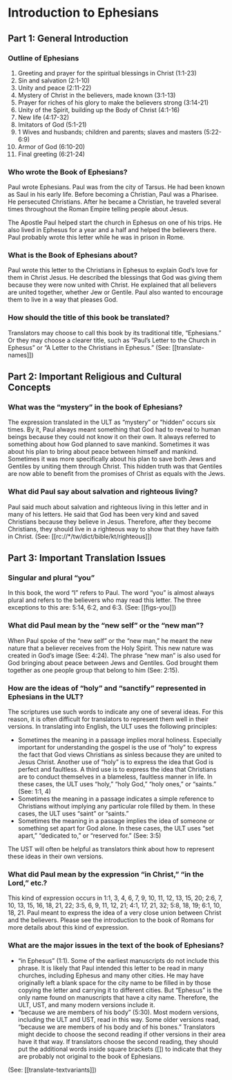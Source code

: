 # Introduction to Ephesians

## Part 1: General Introduction

### Outline of Ephesians

1. Greeting and prayer for the spiritual blessings in Christ (1:1-23)
1. Sin and salvation (2:1-10)
1. Unity and peace (2:11-22)
1. Mystery of Christ in the believers, made known (3:1-13)
1. Prayer for riches of his glory to make the believers strong (3:14-21)
1. Unity of the Spirit, building up the Body of Christ (4:1-16)
1. New life (4:17-32)
1. Imitators of God (5:1-21)
1. 1 Wives and husbands; children and parents; slaves and masters (5:22-6:9)
11. Armor of God (6:10-20)
1. Final greeting (6:21-24)

### Who wrote the Book of Ephesians?

Paul wrote Ephesians. Paul was from the city of Tarsus. He had been known as Saul in his early life. Before becoming a Christian, Paul was a Pharisee. He persecuted Christians. After he became a Christian, he traveled several times throughout the Roman Empire telling people about Jesus.

The Apostle Paul helped start the church in Ephesus on one of his trips. He also lived in Ephesus for a year and a half and helped the believers there. Paul probably wrote this letter while he was in prison in Rome.

### What is the Book of Ephesians about?

Paul wrote this letter to the Christians in Ephesus to explain God’s love for them in Christ Jesus. He described the blessings that God was giving them because they were now united with Christ. He explained that all believers are united together, whether Jew or Gentile. Paul also wanted to encourage them to live in a way that pleases God.

### How should the title of this book be translated?

Translators may choose to call this book by its traditional title, “Ephesians.” Or they may choose a clearer title, such as “Paul’s Letter to the Church in Ephesus” or “A Letter to the Christians in Ephesus.” (See: [[translate-names]])

## Part 2: Important Religious and Cultural Concepts

### What was the “mystery” in the book of Ephesians?

The expression translated in the ULT as “mystery” or “hidden” occurs six times. By it, Paul always meant something that God had to reveal to human beings because they could not know it on their own. It always referred to something about how God planned to save mankind. Sometimes it was about his plan to bring about peace between himself and mankind. Sometimes it was more specifically about his plan to save both Jews and Gentiles by uniting them through Christ. This hidden truth was that Gentiles are now able to benefit from the promises of Christ as equals with the Jews.

### What did Paul say about salvation and righteous living?

Paul said much about salvation and righteous living in this letter and in many of his letters. He said that God has been very kind and saved Christians because they believe in Jesus. Therefore, after they become Christians, they should live in a righteous way to show that they have faith in Christ. (See: [[rc://*/tw/dict/bible/kt/righteous]])

## Part 3: Important Translation Issues

### Singular and plural “you”

In this book, the word “I” refers to Paul. The word “you” is almost always plural and refers to the believers who may read this letter. The three exceptions to this are: 5:14, 6:2, and 6:3. (See: [[figs-you]])

### What did Paul mean by the “new self” or the “new man”?

When Paul spoke of the “new self” or the “new man,” he meant the new nature that a believer receives from the Holy Spirit. This new nature was created in God’s image (See: 4:24). The phrase “new man” is also used for God bringing about peace between Jews and Gentiles. God brought them together as one people group that belong to him (See: 2:15).

### How are the ideas of “holy” and “sanctify” represented in Ephesians in the ULT?

The scriptures use such words to indicate any one of several ideas. For this reason, it is often difficult for translators to represent them well in their versions. In translating into English, the ULT uses the following principles:

* Sometimes the meaning in a passage implies moral holiness. Especially important for understanding the gospel is the use of “holy” to express the fact that God views Christians as sinless because they are united to Jesus Christ. Another use of “holy” is to express the idea that God is perfect and faultless. A third use is to express the idea that Christians are to conduct themselves in a blameless, faultless manner in life. In these cases, the ULT uses “holy,” “holy God,” “holy ones,” or “saints.” (See: 1:1, 4)
* Sometimes the meaning in a passage indicates a simple reference to Christians without implying any particular role filled by them. In these cases, the ULT uses “saint” or “saints.”
* Sometimes the meaning in a passage implies the idea of someone or something set apart for God alone. In these cases, the ULT uses “set apart,” “dedicated to,” or “reserved for.” (See: 3:5)

The UST will often be helpful as translators think about how to represent these ideas in their own versions.

### What did Paul mean by the expression “in Christ,” “in the Lord,” etc.?

This kind of expression occurs in 1:1, 3, 4, 6, 7, 9, 10, 11, 12, 13, 15, 20; 2:6, 7, 10, 13, 15, 16, 18, 21, 22; 3:5, 6, 9, 11, 12, 21; 4:1, 17, 21, 32; 5:8, 18, 19; 6:1, 10, 18, 21. Paul meant to express the idea of a very close union between Christ and the believers. Please see the introduction to the book of Romans for more details about this kind of expression.

### What are the major issues in the text of the book of Ephesians?

* “in Ephesus” (1:1). Some of the earliest manuscripts do not include this phrase. It is likely that Paul intended this letter to be read in many churches, including Ephesus and many other cities. He may have originally left a blank space for the city name to be filled in by those copying the letter and carrying it to different cities. But “Ephesus” is the only name found on manuscripts that have a city name. Therefore, the ULT, UST, and many modern versions include it.
* “because we are members of his body” (5:30). Most modern versions, including the ULT and UST, read in this way. Some older versions read, “because we are members of his body and of his bones.” Translators might decide to choose the second reading if other versions in their area have it that way. If translators choose the second reading, they should put the additional words inside square brackets ([]) to indicate that they are probably not original to the book of Ephesians.

(See: [[translate-textvariants]])